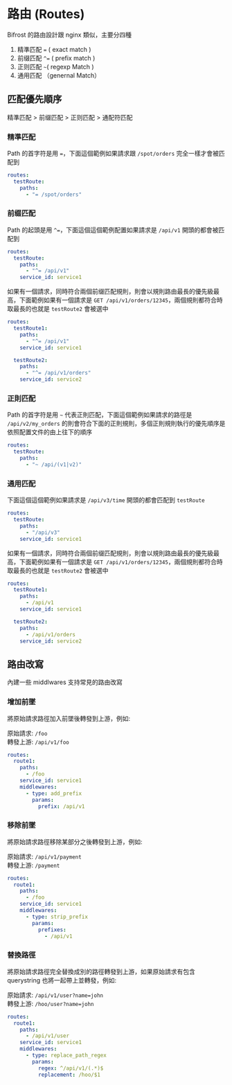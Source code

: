 # 路由 (Routes)

Bifrost 的路由設計跟 nginx 類似，主要分四種

1. 精準匹配 `=` ( exact match )
1. 前缀匹配 `^=` ( prefix match )
1. 正则匹配 `~`( regexp Match )
1. 通用匹配 （genernal Match）

## 匹配優先順序

精準匹配 > 前缀匹配 > 正则匹配 > 通配符匹配

### 精準匹配

Path 的首字符是用 `=`，下面這個範例如果請求跟 `/spot/orders` 完全一樣才會被匹配到

```yaml
routes:
  testRoute:
    paths:
      - "= /spot/orders"
```

### 前缀匹配

Path 的起頭是用 `^=`，下面這個這個範例配置如果請求是 `/api/v1` 開頭的都會被匹配到

```yaml
routes:
  testRoute:
    paths:
      - "^= /api/v1"
    service_id: service1
```

如果有一個請求，同時符合兩個前缀匹配規則，則會以規則路由最長的優先級最高，下面範例如果有一個請求是 `GET /api/v1/orders/12345`，兩個規則都符合時取最長的也就是 `testRoute2` 會被選中

```yaml
routes:
  testRoute1:
    paths:
      - "^= /api/v1"
    service_id: service1

  testRoute2:
    paths:
      - "^= /api/v1/orders"
    service_id: service2
```

### 正則匹配

Path 的首字符是用 `~` 代表正則匹配，下面這個範例如果請求的路徑是 `/api/v2/my_orders` 的則會符合下面的正則規則，多個正則規則執行的優先順序是依照配置文件的由上往下的順序

```yaml
routes:
  testRoute:
    paths:
      - "~ /api/(v1|v2)"
```

### 通用匹配

下面這個這個範例如果請求是 `/api/v3/time` 開頭的都會匹配到 `testRoute`

```yaml
routes:
  testRoute:
    paths:
      - "/api/v3"
    service_id: service1
```

如果有一個請求，同時符合兩個前缀匹配規則，則會以規則路由最長的優先級最高，下面範例如果有一個請求是 `GET /api/v1/orders/12345`，兩個規則都符合時取最長的也就是 `testRoute2` 會被選中

```yaml
routes:
  testRoute1:
    paths:
      - /api/v1
    service_id: service1

  testRoute2:
    paths:
      - /api/v1/orders
    service_id: service2
```

## 路由改寫

內建一些 middlwares 支持常見的路由改寫

### 增加前墜

將原始請求路徑加入前墜後轉發到上游，例如:

原始請求: `/foo` \
轉發上游: `/api/v1/foo`



```yaml
routes:
  route1:
    paths:
      - /foo
    service_id: service1
    middlewares:
      - type: add_prefix
        params:
          prefix: /api/v1
```

### 移除前墜

將原始請求路徑移除某部分之後轉發到上游，例如:

原始請求: `/api/v1/payment` \
轉發上游: `/payment`



```yaml
routes:
  route1:
    paths:
      - /foo
    service_id: service1
    middlewares:
      - type: strip_prefix
        params:
          prefixes:
            - /api/v1
```


### 替換路徑

將原始請求路徑完全替換成別的路徑轉發到上游，如果原始請求有包含 querystring 也將一起帶上並轉發，例如:

原始請求: `/api/v1/user?name=john` \
轉發上游: `/hoo/user?name=john`


```yaml
routes:
  route1:
    paths:
      - /api/v1/user
    service_id: service1
    middlewares:
      - type: replace_path_regex
        params:
          regex: ^/api/v1/(.*)$
          replacement: /hoo/$1
```
